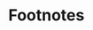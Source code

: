 # Footnotes

[^1]: Acharn in Thai means teacher. The Pali term is āchariya.


[^2]: See “Treatise on Knowledge”, Ch XVII, Behaviour, Cariya.

[^3]: See “Feeling Triplet”, Investigation Chapter, under
Proximity and Repetition, where also the process of enlightenment is
dealt with. One has to remember that mind-element, mano-dhātu, includes
the adverting-consciousness and the receiving-consciousness, and that
mind-consciousness-element includes all cittas other than those included
in mind-element and the sense-cognitions. 

[^4]: Ch XIV, 96 and following, in the translation by Ven.
Nyāṇamoli.

[^5]: “The Expositor” , Introductory Discourse,
§§3-4.

[^6]: Cira kāla bhāvanā, a development that takes a long time.
Cira means long, and kāla means time. 

[^7]: “Realities and Concepts: The Buddha’s explanation of the
world”, Bangkok; DSSF.



[^8]: See “The Expositor”, “Atthasālinī”, Introductory
Discourse, 26. The teachings as compiled (not yet written) literature
are thus enumerated in the scriptures as nine divisions, for example in
the “Middle Length Sayings” I, no. 22.

[^9]: The Pāli term sutta means that which is heard. The word
of the Buddha which has been heard.

[^10]: The three Piṭaka, or Tipiṭaka, are the three divisions
of the teachings, namely: the Vinaya, Suttanta and Abhidhamma. When the
teachings are classified as nine divisions, the Vinaya is in a section
of the Sutta. The “Atthasālinī” mentions the “Sutta-Vibhaṅga” and
“Parivāra” in the section on Sutta, which belong to the Vinaya.

[^11]: In the “Atthasālinī”, the counting is one hundred and
twelve.

[^12]: The PTS has edited and translated the entire Vinaya
Piṭaka as “The Book of the Discipline”: “Suttavibhaṅga” comprising
“Mahāvibhaṅga” and “Bhikkhunīvibhaṅga” (Vol. I-III), “Mahā-vagga” (Vol.
IV), “Cullavagga” (Vol.V) and “Parivāra” (Vol.VI).

[^13]: The Introduction to the Vinaya, the “Bāhiranidāna”,
has been translated as ‘The Inception of Discipline and the Vinaya
Nidāna’, P.T.S.

[^14]: Nikāya means body or collection.

[^15]: I am giving the English titles, as used in the
translations of the P.T.S. “The Dialogues of the Buddha” have been
edited in three volumes.

[^16]: Edited in three volumes.

[^17]: Edited in five volumes.

[^18]: Edited in five volumes.

[^19]: This collection consisting of sixteen parts has been
edited in different volumes, but not all of them have been translated
into English.

[^20]: These sections are in the Pāli text but not in the
English edition.

[^21]: Translated into English and edited by the P.T.S. in
one volume together with the translation of its commentary “The
Illustrator of Ultimate Meaning.”

[^22]: There are several English translations of this text.

[^23]: The “Mahā-Niddesa” and the “Cūḷa-Niddesa” have not
been translated into English.

[^24]: This has not been translated into English.

[^25]: The commentary to the “Khuddakapātha” has been
translated into English as I mentioned, but the commentary to the “Sutta
Nipāta” has not been translated.

[^26]: Translated into English are: the “Udāna” commentary
(two volumes), the “Itivuttaka” commentary (two volumes), the commentary
to the “Vimānavatthu”, “Vimāna Stories,” the commentary to the
“Petavatthu”, “Peta Stories,” the commentary to the “Therīgāthā”,
“Commentary on the Verses of the Therīs.”

[^27]: In the English edition of the “Buddha’s Birth
Stories”, parts of the commentary have been added.

[^28]: In two volumes.

[^29]: Yamaka means pair. This has not been translated into
English.

[^30]: There is a translation of part of the “Paṭṭhāna”.
There is also a “Guide to Conditional Relations”, explaining part of the
“Paṭṭhāna”, by U Narada, Myanmar.

[^31]: Only the commentary to the “Kathāvatthu” has been
translated into English, with the title of “Debates Commentary”.

[^32]: He lived in the fifth century of the Christian era and
stayed in the “Great Monastery” of Anurādhapura, in Sri Lanka.

[^33]: Thera can be translated as Elder or senior monk, a
monk who has been ordained for at least ten years.

[^34]: In two volumes. One translation by the P.T.S. and
another one by T.W. Rhys Davids.

[^35]: One edition as translated by Ven. Nyāṇamoli, Colombo,
and one edition as translated by Pe Maung Tin, P.T.S.

[^36]: It has been translated into English and published by
the P.T.S. under the title of “Compendium of Philosophy”, and by Ven.
Nārada, Colombo, under the title of “A Manual of Abhidhamma”. It has
also been translated by the Venerable Bhikkhu Bodhi as “A Comprehensive
Manual of Abhidhamma”. Moreover, it has been translated together with
its commentary as “Summary of the Topics of Abhidhamma” and “Exposition
of the Topics of Abhidhamma”, by R.P. Wijeratne and Rupert Gethin.

[^37]: The P.T.S. edition suggests that the date is between
the 8th and the 12th century A.D.

[^38]: Translated into English by by R.P. Wijeratne and
Rupert Gethin, see footnote 29.

[^39]: I could add to this enumeration the “Nettippakaraṇa”,
translated as “The Guide,” P.T.S. and the “Peṭakopadesa” which has been
translated as “Piṭaka Disclosure” by Ven. Ñāṇamoli. They are
compilations of a school, which, according to tradition, traced its
descent to Mahā-Kaccana, one of the great disciples of the Buddha.
Dhammapāla has written a commentary on the “Nettippakaraṇa”, probably
late fifth century A.D.

[^40]: Dialogues of the Buddha II, no 16, Mahā Parinibbāna
Sutta.

[^41]: “Khuddaka Nikāya”, “Minor Readings”, “As it was said”
(“Itivuttaka”), The Threes, Ch V, no. 3. Tathāgata is an epithet of the
Buddha.

[^42]: There are eight types of lokuttara cittas
(supramundane consciousness), which realize the lokuttara dhamma that is
nibbāna. There are four stages of enlightenment and for each of those
there are two types of lokuttara citta, path-consciousness and
fruition-consciousness. This will be explained later on.

[^43]: Brahmacariya, the life of those who develop
satipaṭṭhāna, right understanding of realities, in order to become an
arahat.

[^44]: Universal Buddha, who found the Path all by himself
and could teach the truth to others.

[^45]: “Abhidhammattha-vibhāvinī-ṭīkā”.

[^46]: Satta is being and upakāra is assistance.

[^47]: The magga-citta is the lokuttara citta, supramundane
citta, experiencing nibbāna and eradicating defilements. It is
accompanied by wisdom, paññā, which is called magga-ñāṇa.

[^48]: These powers are his perfect comprehension in the
field of wisdom, such as comprehension of deeds (kamma) which bring
their appropriate results, comprehension of the elements, the khandhas
(mental and physical phenomena), the āyatanas (sense-fields),
comprehension of the inclinations of other beings, remembrance of his
former lives, knowledge of the passing away and rebirth of other beings,
the destruction of defilements. (“Middle Length Sayings” I, no. 12, The
Greater Discourse on the Lion’s Roar).

[^49]: Even arahats, those who have no defilements, can have
behaviour which is not pleasing, such as speaking fast or running,
accumulated in the past. Such conduct is not motivated by akusala citta,
unwholesome consciousness, since they have eradicated all defilements.

[^50]: See “Dialogues of the Buddha” III, no. 30, The Marks
of the Superman.

[^51]: “Puggala Paññatti”, “Designation of Human Types,” Ch
I, Division of Human Types by One, 28, 29. Pacceka is derived from the
Pāli paṭi eka, by himself. Eka means alone.

[^52]: He tried to kill the Buddha on various occasions.

[^53]: Dhamma has several meanings, it does not only mean
doctrine. In this context dhamma means everything which is real,
reality.

[^54]: “Dialogues of the Buddha” II, no. 16, Mahā Parinibbāna
Sutta, Ch V, 144.

[^55]: This will be explained later on.

[^56]: The Pāli term paramattha is derived from parama,
superior, highest, and attha, which is “meaning.” Paramattha dhammas are
realities in the highest or ultimate sense.

[^57]: Abhidhamma, the third part of the Tipiṭaka, means
“higher Dhamma,” Dhamma in detail. It deals with ultimate or absolute
realities, different from conventional truth. Ultimate reality or
paramattha dhamma can also be called “abhidhamma”.

[^58]: Cakkhu means eye, and pasāda means clearness or
sense-faculty. The cakkhu pasāda rūpa is able to receive the impingement
of colour.

[^59]: “Dhammasangaṇi”, “Buddhist Psychological Ethics”, Book
III, Nikkhepa-kaṇḍaṃ, The Deposition, Part II, 1309, 1310.

[^60]: Sati is the cetasika that is mindfulness. Its function
will be explained later on.

[^61]: “Dhammasangaṇi”, “Buddhist Psychological Ethics”, Book
II, Material Form, Ch I, §595.

[^62]: Rūpas can be produced by one of the four factors that
are kamma, citta, temperature or nutrition.

[^63]: All rūpas other than the four principle rūpas are
derived rūpas, upādāya rūpas, because the latter cannot arise without
the four principle rūpas.

[^64]: Sabhāva rūpa is a rūpa with its own distinct nature.
Sa in Pāli means with, and bhāva means nature. There are also asabhāva
rūpas, which, though classified among the 28 kinds of rūpa, are not
separate rūpas with their own nature, but special qualities connected
with other rūpas. They will be explained later on.

[^65]: Lakkhaṇa means characteristic.

[^66]: Upacaya means heaping up.

[^67]: Santati means continuity.

[^68]: “A” in Pāli means “not”. Asabhāva, without a distinct
nature.

[^69]: Vikāra means change or alteration.

[^70]: “Minor Anthologies”, “As it was said,” the Twos, Ch 2,
VII. Vāna means weaving or craving. Ni is a particle meaning negation.
Another etymology: vā is blowing. Nibbāna is blowing out, extinction.

[^71]: The five khandhas are rūpakkhandha (rūpa),
vedanākkhandha (feeling), saññākkhandha (remembrance or perception),
saṅkhārakkhandha, including all cetasikas except feeling and saññā, and
viññāṇakkhandha, including all cittas.

[^72]: So long as there are defilements there are conditions
for rebirth. When all defilements have been eradicated, there is the end
of the cycle of birth and death, and then the khandhas do not arise
again.

[^73]: “Minor Anthologies”, “As it was said,” the Twos, Ch 2,
VII, and its commentary.

[^74]: Sa means with, upādi means substratum of life, the
khandhas, and sesa means remaining. “A” (becoming “an” before a vocal)
indicates a negation.

[^75]: “As it was said” and commentary.

[^76]: “Dialogues of the Buddha” II, no. 16, Mahā Parinibbāna
Sutta.

[^77]: Vimokkha means liberation, emancipation.

[^78]: Dhammas that arise and fall away are not happiness,
they are not worth clinging to, they are dukkha. The person who has
realized dukkha when he is about to attain nibbāna becomes emancipated
by desirelessness.

[^79]: Dhammas are void of the self.

[^80]: See “The Path of Discrimination”, First Division, V,
Treatise on Liberation, third recitation section, 65-66.

[^81]: “Book of Discipline” IV, Mahāvagga, the Great
Division, 39.

[^82]: Saṅkhāra is derived from saṅkharoti, to combine, put
together or compose.

[^83]: Saṅkhata is the past passive participle of saṅkharoti: 
what has been put together, has been composed.

[^84]: “Gradual Sayings” I, Book of the Threes, Ch V, §47.

[^85]: “Dhammasangaṇi”, “Buddhist Psychological Ethics”, Book
III, Part I, Ch III, the Short Intermediate Set of Pairs, 1085.
Saṅkhāra dhamma and saṅkhata dhamma refer to the same realities, but
these different terms have been used to explain more clearly the nature
of conditioned dhammas. Saṅkhāra dhamma refers to dhamma which depends
on other dhammas which condition its arising, whereas saṅkhata dhamma
refers to dhamma which has been conditioned to arise and then falls
away.

[^86]: “Khuddaka Nikāya”, Mahā-Niddesa, Suddhaṭṭhaka Sutta,
The Purified, no. 4. Not translated into English. See also “Dhammapada”
(“Minor Anthologies”), vs. 277-280.

[^87]: “Kindred Sayings” V, Mahā-vagga, Book IV, Kindred
Sayings on the Faculties, Ch V, §3, Learner.

[^88]: “Kindred Sayings” II, Middle Fifty, Ch 4, §87,
Vakkali.

[^89]: “Minor Anthologies”, “Verses of Uplift,” Ch V, §5,
Uposatha Sutta.

[^90]: “Vi” is a particle which here denotes negation.

[^91]: “Minor Anthologies”, “The Path of Discrimination”,
Treatise I, On Knowledge, Ch I, section 1, 18.

[^92]: The particle “a” denotes negation. See “Gradual
Sayings” I, Book of the Threes, Ch 5, §47.

[^93]: The Pāli term lujjati, to be broken up, has been
associated in meaning with “loko,” the world. See for example “Kindred
Sayings” IV, Second Fifty, Ch 3, §89.

[^94]: Uttara means higher, beyond. Lokuttara is beyond the
world. The cittas that experience nibbāna when enlightenment is attained
are lokuttara cittas. This will be explained further on.

[^95]: “The Book of Analysis,” I, Analysis of the Aggregates,
1-32.

[^96]: “Buddhist Psychological Ethics,” Book III, Part II,
Appendix II and Book III, Part I, Ch III, §1086.

[^97]: A group of defilements.

[^98]: Pronounced: “chitta.”

[^99]: Citta is accompanied by cetasikas, mental factors,
which also experience the object, but citta is the leader in cognizing
the object.

[^100]: The same synonyms have been given in “Mahā-Niddesa”,
Pasūra Sutta, No. 319.

[^101]: Mindfulness of Body, of Feeling, of Citta and of
Dhammas.

[^102]: We find the same text in the commentary to the “Path
of Discrimination”, the “Saddhammappakāsinī”, regarding the ‘Treatise on
Breathing’, section 4, “What are the thirty-two kinds of knowledge in
mindful workers,” stating that each citta, even akusala citta, can be
called paṇḍaram. As to the bhavanga-citta that is called “luminous”,
phabassaraṃ, the “Atthasālinī” refers to the “Gradual Sayings”
I,10: "Bhikkhus, the mind is luminous (pabhassara), but it is corrupted
by adventitious corruptions.” The bhavanga-citta which is vipākacitta is
not involved in outward objects and hence akusala cetasikas do not
accompany it. Here it is obvious that the citta is luminous and pure.
But also when it is accompanied by defilements, the citta itself is
different from the defilements, its nature is pure, pandaraṃ. The
“Atthasālinī”, in the same section, states: "Though immoral, it is
called 'clear' (pandaraṃ) because it issues [^from subconscious vital
functions]: just as a tributary of the Ganges is like the Ganges and a
tributary of the Godhāvarī is like the Godhāvarī." Even when citta is
accompanied by defilements, it does not lose its natural purity, just as
the water of a tributary is like the water of the main river. Citta just
clearly knows an object.

[^103]: Cittas that experience objects through the six doors
arise in processes, and each citta in that process performs its own
function. This will be explained later on.

[^104]: Sati, mindfulness, is a cetasika that is
non-forgetful of what is wholesome. There are different levels of sati.
Sati of satipaṭṭhāna is non-forgetful, mindful of the characteristics of
nāma and rūpa.

[^105]: There are six rūpas that are vatthu. The five senses
are vatthus for the sense-cognitions and the heart-base is vatthu for
all the other cittas. Vatthu is not identical with āyatana, which
comprises both nāma and rūpa.

[^106]: Saha means together and jāta means arisen.

[^107]: Citta is one of the four factors that produce rūpas
of the body. The other factors are kamma, temperature and nutrition.
Citta produces groups of rūpas, consisting of the eight inseparable
rūpas, and groups which have in addition other types of rūpa.

[^108]: Mundane, lokiya, is not lokuttara, supramundane.
Lokuttara cittas experience nibbāna. Cittas other than lokuttara cittas
are mundane. This will be explained in Ch 23.

[^109]: The arahat has mahā-kiriyacittas instead of
mahā-kusala cittas.

[^110]: In this context the Pāli term cita derived from
cinati is used, which means heaped up, accumulated.

[^111]: Kusala, akusala, vipāka, result, and kiriya, neither
cause nor result. This will be explained further on.

[^112]: The different Pāli terms used here are word
associations with the word citta and they represent the different
aspects of citta.

[^113]: In a process of cittas there are seven javana cittas
which are, in the case of non-arahats, kusala cittas or akusala cittas.
This will be explained later on.

[^114]: As will be explained, in a process of cittas there
are, in the case of non-arahats, usually seven javana cittas which are
kusala cittas or akusala cittas, arising and falling away in succession.

[^115]: The arahat does not perform kamma that can produce
result. He has reached the end of rebirth. He has no kusala cittas or
akusala cittas.

[^116]: That bhavanga-citta does not experience the rūpa
which impinges on the sense-base, but it is affected or stirred by it,
since within an infinitesimally short time vīthi-cittas will arise.

[^117]: Akusala citta and kusala citta arise and fall away,
but the inclinations to akusala and kusala are accumulated; the
accumulated inclinations are the condition for the arising again, later
on, of akusala citta and kusala citta.

[^118]: In Pāli, pañca means five, dvāra means door and
āvajjana means adverting.

[^119]: The five sense-doors are rūpas, whereas the
mind-door is nāma.

[^120]: Javana, which means “impulse,” is also translated in
some texts as “apperception.”

[^121]: One may perform wholesome deeds without the
development of the Eightfold Path, without right understanding of nāma
and rūpa. Then there will be no eradication of defilements, no end to
the cycle of birth and death.

[^122]: This is the opposite of ācayagāmin, accumulation.

[^123]: This is the case when the process does not run its
full course, as will be explained later on.

[^124]: Each citta is anantara-paccaya, the condition for
the arising of the next citta.

[^125]: See Chapter 2.

[^126]: Of each pair, one citta is kusala vipākacitta and
one citta is akusala vipākacitta.

[^127]: As will be explained later on, they experience the
object, which was experienced by the last javana-cittas of the previous
life.

[^128]: This is the case when the sense-door process has run
its full course with two tadālambana-cittas.

[^129]: There are five rūpas, which are pasāda rūpas, the
sense organs that can receive the impingement of the relevant sense
objects.

[^130]: The bhavangupaccheda is bhavanga-citta, not
vīthi-citta. It does not experience the object, which is experienced by
the cittas of the mind-door process. Since it precedes the mind-door
adverting-consciousness, it is merely the doorway, the means through
which the vīthi-cittas of the mind-door process can experience the
object.

[^131]: Kiriya or kriyā is derived from karoti, to do. It
means action or occupation. Kiriyacitta performs a function. It is
translated as “functional,” or it is translated as “inoperative,”
because it does not produce any result. It is neither kusala nor akusala
and it is not vipāka.

[^132]: See Chapter 11.

[^133]: This means prepossession or obsession.

[^134]: This means transgression.

[^135]: See Chapter 10.

[^136]: In the “Dhammasaṇgani” (Book III, Ch I, Group of
Triplets, 1025-1027) dhammas are classified as low, medium and exalted.
The “Atthasālinī” (I, Book I, Part I, 45,) explains that “mean” is
applied to akusala dhammas, that medium, existing midway between low and
exalted, is applied to the remaining dhammas of the three planes of
citta (of the sense sphere, rūpa-jhānacittas, arūpa-jhānacittas), and
“exalted” to the lokuttara dhammas.

[^137]: The cetasikas chanda, wish-to-do, viriya, effort, or
vīmaṃsā, investigation of the Dhamma, can be accompanying predominant
factors and these can be of a lesser degree, medium or superior (see
“Visuddhimagga”, I, 33). Moreover, citta accompanied by at least two
roots can be a predominant factor.

[^138]: The three abstinences are abstention from wrong
speech, wrong action and wrong livelihood. Abstention from wrong
livelihood is abstention from wrong speech and wrong action pertaining
to one’s livelihood.

[^139]: See Chapter 7.

[^140]: Rūpa does not last longer than seventeen moments of
citta. Rūpa originated by kamma cannot survive after death.

[^141]: The results of kusala cittas of the four stages of
arūpa-jhāna, immaterial jhāna. These arise in planes where there is no
rūpa.

[^142]: Rūpa, in this case temperature, is too weak at its
arising moment; it can only produce another rūpa at the moment of its
presence.

[^143]: These will be specified further on in this chapter.

[^144]: There are five stages of rūpa jhāna, fine material
jhāna, and thus, there are five types of vipākacittas that are results.
There are four stages of arūpa jhāna and thus, there are four types of
vipākacittas that are results.

[^145]: There are eight types of citta rooted in lobha,
attachment, two types rooted in dosa, aversion, and two types rooted in
ignorance.

[^146]: Smile-producing consciousness.

[^147]: Four are accompanied by pleasant feeling, four by
indifferent feeling; four are associated with wisdom, four are without
wisdom; four are not induced and four are induced. The kāmāvacara
kiriyacittas are classified in the same way. See Appendix I to Citta.

[^148]: Investigating-consciousness, santīraṇa-citta,
performs the function of investigating in a sense-door process, but this
type of citta can also perform the function of rebirth-consciousness. In
the latter case, it is still called investigating-consciousness since it
is the same type of citta as that arising in a sense-door process.

[^149]: There are 8 types of mahā-vipākacitta, which are
results of the eight types of mahā-kusala citta; they are accompanied by
pleasant feeling or indifferent feeling, accompanied by wisdom or
unaccompanied by wisdom, arising without being induced, or being
induced. These details will be explained further on.

[^150]: Only in the planes where there are sense impressions
there are, after the javana-cittas, conditions for kamma to produce
vipākacittas which “hang on” to the object experienced during that
process.

[^151]: It performs the function of adverting in the
mind-door process and it performs the function of determining,
votthapana, in the sense-door process.

[^152]: This type of citta can only perform the function of
investigation in a sense-door process when the object is very pleasant.
It can also perform the function of retention or registering.

[^153]: In this connection, there is a word association
between citta and cito, which means accumulated.

[^154]: Kusala kamma and akusala kamma condition the
revolving in the cycle of birth and death. They condition birth in a new
existence; they condition seeing, hearing, smelling, tasting and the
experience of tangible object. These experiences (vipāka) are the
condition again for the cycle of defilements.

[^155]: Puññā is merit, kusala. Abhisaṅkhāra stands for
cetanā, volition or intention. Although at the moment of kusala citta
there is no ignorance with the citta, ignorance can still condition
kusala kamma. So long as ignorance has not been eradicated, one has to
continue in the cycle of birth and death, performing both good deeds and
evil deeds that bring results. Only the arahat who has eradicated
ignorance is freed from the cycle. He does not perform kusala kamma nor
akusala kamma, deeds that bring results.

[^156]: Apuññā is demerit, akusala.

[^157]: The teachings can be explained according to the
Suttanta method or the Abhidhamma method. The Buddha preached the Suttas
to people with different accumulations and he used conventional terms so
that they could understand his teaching more easily. The explanation
according to the Abhidhamma method is by way of paramattha dhammas,
ultimate realities.

[^158]: These factors will be explained further on.

[^159]: Upadhi means foundation or substratum.

[^160]: One may, with confidence in kusala, perform good
deeds. At another moment one may, with attachment, take delight in one’s
own good deed and take one’s attachment for confidence. Or, one may take
attachment to a teacher for confidence that is wholesome.

[^161]: The seventh Book of the Abhidhamma, the “Paṭṭhāna,”
deals with all the conditions for the phenomena that arise.

[^162]: The Sutta about the “Unthinkables” is quoted further
on in this chapter.

[^163]: The other three are “Mindfulness of the Body”,
“Mindfulness of Feeling,” “Mindfulness of Dhammas.”

[^164]: See also “Gradual Sayings,” II, Book of the Fours,
Third Fifty, Ch XIV, §3.

[^165]: Pada means “word” of the text and parama means
highest.

[^166]: In combination with other wholesome qualities
comprised in saṅkhārakkhandha, the khandha of formations or activities.

[^167]: Sobhana cetasikas are wholesome qualities, which can
accompany cittas of three jātis. Further on, the term sobhana will be
explained more in detail.

[^168]: Avyākata means undeclared. They are not “declared”
as kusala or akusala.

[^169]: Avacara means moving in or frequenting.

[^170]: Included are 12 akusala cittas, 8 kusala cittas, 8
mahā-vipākacittas, 8 mahā-kiriyacittas (of the arahat). Also included
are the ahetuka vipākacittas that are the ten sense-cognitions (two
pairs), 2 receiving-consciousnesses and 3 investigating-consciousnesses,
the ahetuka kiriyacittas that are the sense-door
adverting-consciousness, the mind-door adverting-consciousness and the
smile-producing-consciousness of the arahat.

[^171]: For each of the five stages of rūpa-jhāna there are
rūpāvacara kusala citta, vipākacitta and kiriyacitta.

[^172]: For each of the four stages of arūpa-jhāna there are
arūpāvacara kusala citta, vipākacitta and kiriyacitta.

[^173]: For each of the four stages of enlightenment there
are the path-consciousness, magga-citta, and its result, the
fruition-consciousness, phala-citta.

[^174]: Birth in these planes is the result of rūpa-jhāna.

[^175]: Birth in these planes is the result of arūpa-jhāna.

[^176]: Rebirth in a rūpa-brahma plane is the result of
rūpa-jhāna and rebirth in an arūpa-brahma plane is the result of
arūpa-jhāna.

[^177]: Nibbāna and the lokuttara cittas that experience it
cannot be objects of clinging.

[^178]: The hell planes, the animal world, the plane of
petas (ghosts) and the plane of asuras (demons).

[^179]: See “Visuddhimagga”, VII, 42-44 and footnote 15. A
circle of world-sphere mountains encloses the ocean. In the centre of
the ocean is Mount Sineru or Mount Meru. The Southern continent of
Jambudīpa, Rose-Apple Land, is the known inhabited world. Sometimes
Jambudīpa refers to India.

[^180]: See “Visuddhimagga” VII, 40, footnote 14.

[^181]: See Jātakas VI, no. 545.

[^182]: See the Second Book of the Abhidhamma, the “Book of
Analysis,” Ch 18, 6, Age limit.

[^183]: For some individuals rūpa-jhāna is of four stages,
and for some it is of five stages. Jhāna factors are successively
abandoned as higher stages of jhāna are reached. For those who have
abandoned the two factors of applied thinking and sustained thinking at
the second stage there are only four stages of jhāna. For those who have
abandoned only the factor of applied thinking and not the factor of
sustained thinking at the second stage, there are five stages of jhāna.

[^184]: They have seen the disadvantages of nāma and this is
the condition for them to be reborn without nāma.

[^185]: Mahā means great and gata means gone or reached.

[^186]: Those who are skilled in jhāna can have jhānacittas
in succession for a long period of time. That is why jhānacitta is
called sublime because of its duration. During the attainment of jhāna
there is no bodily suffering. The jhānacitta is sublime because of its
fruition; it can cause rebirth in rūpa-brahma planes and arūpa-brahma
planes.

[^187]: The magga-citta does not lead to rebirth; it
eradicates defilements, the conditions for rebirth.

[^188]: Sahagata means accompanied.

[^189]: Feeling can also be classified as threefold: 
pleasant feeling, unpleasant feeling and indifferent feeling. It can be
classified by way of contact through the six doorways, and by other
ways.

[^190]: One type is not induced and one type is induced.
This will be explained later on.

[^191]: This will be explained further on.

[^192]: Uddhacca accompanies each akusala citta, but the
second type of moha-mūla-citta is called uddhacca-sampayutta and in this
way it is differentiated from the first type.

[^193]: There are seven javana-cittas in a process, which
are kusala cittas or akusala cittas in the case of the non-arahat.

[^194]: The arūpa-jhānacittas are accompanied by the same
jhāna factors as the fifth rūpa-jhānacitta. This will be explained
further in the section on Samatha.

[^195]: Mahā means great. Mahā-kusala cittas are kusala
cittas of the sense sphere, kāmāvacara kusala cittas. Mahā-kiriyacittas
and mahā-vipākacittas are also cittas of the sense sphere, accompanied
by beautiful roots, sobhana hetus.

[^196]: Alobha is non-attachment, adosa is non-hate or
kindness, amoha is paññā.

[^197]: As we have seen, the arahat does not perform kamma
which can produce result, and thus, kiriyacittas perform the function of
javana.

[^198]: Kusala vipākacitta can be accompanied by sobhana
hetus or it can be ahetuka, without hetus.

[^199]: “Sa” means with.

[^200]: Material food, contact, cetanā and viññāṇa can be
āhāra-paccaya. In the case of āhāra-paccaya, the conditioning dhamma
maintains the existence of and supports the growth of the conditioned
dhamma. See Appendix to Cetasika, under phassa.

[^201]: This will be explained further in the Appendix.

[^202]: Añña means other and samāna means common. When
kusala citta is taken into account, akusala citta is taken as “other,”
and vice versa.

[^203]: This will be explained further in the Appendix.

[^204]: The Commentary to the “Abhidhammattha Sangaha”: “The
body, being the support of feeling, represents the vessel; feeling,
being the thing enjoyed, represents the food; recognition (saññā), being
the means by which one savours the feeling, represents the seasoning;
formations, as putting things together, represents the cook;
consciousness, being the one who enjoys (it all), represents the one who
eats”.

[^205]: See also “Visuddhimagga” VII, 80, 81.

[^206]: The rebirth-consciousness, the bhavanga-cittas and
the dying-consciousness are, in one lifespan, the same type of
vipākacitta, result of the same kamma.

[^207]: The stages of insight will be explained further on
in this book.

[^208]: Not translated into English, but this text is
similar to “Kindred Sayings” III, Khandhāvagga, First Fifty, §33.

[^209]: I used the translation of Ven. Bodhi, in “the
Connected Discourses of the Buddha”.

[^210]: See for these terms Ch 4, Exposition of Paramattha
Dhammas II.

[^211]: The last bhavanga-citta before vīthi-cittas arise
and the stream of bhavanga-cittas is arrested.

[^212]: By impingement of visible object on the eyesense.

[^213]: The others are: mindfulness of body, of feeling and
of dhammas.

[^214]: “Show-piece” is a translation of the Pāli: 
citta-caraṇa, citta which is called caraṇa, travelling. The Commentary
to this passage adds that the artists went about, that they were
travelling, exhibiting their work of art.

[^215]: Being born as an animal is the result of kamma.
Citta is the source of good and bad actions which are performed and
which will bring different results.

[^216]: The Evil One. The word Māra has several meanings; it
can also represent defilements and all that is dukkha.

[^217]: Paramattha dhammas: usually translated as ultimate,
absolute, or fundamental realities.

[^218]: Citta, cetasika, and rūpa: Citta is a moment of
consciousness which cognizes an object; seeing, for example cognizes
colour. There is one citta at a time and it is accompanied by several
cetasikas, mental factors, each performing its own function. Rūpa
(physical phenomenon, materiality, matter), does not know anything.

[^219]: Nāma: mental phenomena, that is, citta and cetasika.
Rūpa: physical phenomena.

[^220]: The element of earth denotes solidity appearing as
hardness or softness. It can be experienced through touch.

[^221]: “Abhidhammattha Sangaha”: an encyclopaedia of
Abhidhamma, ascribed to Anuruddha and composed sometime between the 8th
and 12th centuries A.D. It has been translated into English and
published by the P.T.S. under the title of “Compendium of Philosophy”,
by Ven. Nārada, Colombo, under the title of “A Manual of Abhidhamma”,
and by Bhikkhu Bodhi as “A Comprehensive Manual of Abhidhamma”.
Moreover, it has been translated together with its commentary as
“Summary of the Topics of Abhidhamma” and “Exposition of the Topics of
Abhidhamma”, by R.P. Wijeratne and Rupert Gethin.

[^222]: The Fully Enlightened One, an epithet for the
Buddha.

[^223]: The Five Khandhas (aggregates) are rūpa
(materiality), vedanā (feeling), saññā (perception, memory), saṅkhāra
(all other mental factors) and viññāna (citta or consciousness).

[^224]: The twelve āyatanas (bases) are eye-base, visible
object-base, ear-base, sound-base, nose-base, odour-base, tongue-base,
flavour-base, body-base, tangible-data-base (includes hardness,
softness, heat, etc.), mind-base, dhammāyatana. Mind-base, manāyatana,
includes all cittas. Dhammāyatana includes cteasikas, subtle rūpas and
nibbāna, which are experienced through the mind-door.

[^225]: The eighteen dhātus (elements) include three for
each sense-door. For the eye-door these are: eye element, visible object
element, seeing consciousness element. The other five doors are ear,
nose tongue, body and mind. (See “Visuddhimagga” XV,17)

[^226]: Vedanā and saññā are cetasikas that accompany each
citta.

[^227]: Akusala citta can be rooted in greed, delusion, or
aversion. Kusala citta, citta that is wholesome or skilful.

[^228]: Abhiññās are supernatural powers.

[^229]: Cittas experiencing objects that impinge on the six
doors arise in a process of cittas; they are vīthi-cittas. Visible
object is not only experienced by seeing-consciousness, but also by
other cittas arising within a process. See appendix.

[^230]: Bhavanga-cittas are translated as life continuum.
Bhavanga-cittas arise in between the processes of cittas. They do not
experience the objects that impinge on the five sense-doors and the
mind-door. They experience the same object as the rebirth-consciousness,
the first citta in life. See appendix.

[^231]: There are 28 kinds of rūpas. Twelve are gross and
sixteen are subtle. The gross rūpas are the five sense organs and the
sense objects that can be experienced through eyes, ears, nose, and
tongue, and three rūpas that can be experienced through the bodysense,
namely, solidity, temperature, and motion. Subtle rūpas include, for
example, cohesion and nutritive essence

[^232]: Javana literally means “running through,” impulsion;
the javana-cittas arise in the sense-door processes and in the mind-door
process, and they “run through the object.” There are usually seven
javana-cittas in a process of cittas, and these are kusala or akusala in
the case of non-arahats. Arahats do not have kusala cittas or akusala
cittas; they have kiriyacittas.

[^233]: Tadālambana is also called tadārammaṇa. See
Appendix.

[^234]: There are numerous defilements (unwholesome mental
factors), such as lobha, greed, attachment, aversion, ignorance and
wrong view.

[^235]: The six classes are the five sense organs, the
sixteen subtle rūpas, citta, cetasika, nibbāna, and concept.

[^236]: Unwholesome cittas, akusala cittas, are cittas
rooted in unwholesome roots, akusala hetus. They are lobha-mūla-cittas,
dosa-mūla-cittas (cittas rooted in aversion or hate) or
moha-mūla-cittas, cittas rooted in ignorance.

[^237]: The four noble Truths are dukkha (suffering), the
origin of dukkha, the cessation of dukkha, and the way leading to the
cessation of dukkha.

[^238]: Indriya (faculties): see “Visuddhimagga” XVI, 1.

[^239]: See “Dhammasaṅgaṇī” (translated as Buddhist
Psychological Ethics by P.T.S.) §1306.

[^240]: Softness and hardness are tangible objects, rūpas,
which can be experienced through the bodysense.

[^241]: See Appendix.

[^242]: Rūpas that fall away are immediately replaced by new
rūpas so long as there are conditions for them. Rūpas of the body are
produced by four factors: kamma, citta, temperature and nutrition.

[^243]: Lobha-mūla-cittas can be accompanied by wrong view
or they can be without wrong view. When they are accompanied by wrong
view there is clinging to a distorted view of reality.

[^244]: The sobhana cetasikas, beautiful cetasikas, which
are the factors of the Eightfold Path are: right understanding, right
thinking, right speech, right action, right livelihood, right effort,
right mindfulness and right concentration. The development of the
Eightfold Path is actually the development of right understanding of
nāma and rūpa that appear at the present moment.

[^245]: This is the khandha or aggregate that includes all
cetasikas except vedanā, feeling, and saññā, remembrance or perception.
Paññā and all sobhana cetasikas are included in saṅkhārakkhanda and
together they can become the accumulated condition for the growth of
paññā, eventually leading to enlightenment.

[^246]: The four Great Elements of earth, water, fire and
wind are conventional terms that refer to characteristics of rūpa such
as solidity, cohesion, temperature and motion or pressure.

[^247]: Rūpas do not arise singly; they arise in groups,
each of which consists of at least eight rūpas.

[^248]: The arahat is fully enlightened; he has extinguished
all defilements. The sotāpanna (first stage of enlightenment) has
uprooted wrong view but still has other defilements. The sakadāgāmī and
anāgāmī are at the second and third stage of enlightenment,
respectively. All four are called ariyan, noble.

[^249]: In Pāli, there is a word association of yana,
carriage, and ñāṇa, wisdom.

[^250]: Sampajaññā is often translated as clear
comprehension. In this context, the person who develops samatha should
not merely have theoretical knowledge of the difference between
lobha-mūla-citta and mahā-kusala citta, but he should be able to
distinguish between their characteristics when they appear.

[^251]: Abhabba puggala, a person who is unable of progress.
He is not born with rebirth-consciousness accompanied by paññā, or he
has committed ānantariya kamma, very serious akusala kamma that produces
an immediate result at rebirth, or he has the kinds of wrong view which
are of the degree of akusala kamma patha.

[^252]: He is a bhabba puggala, a person who is able to make
progress. See “Gradual Sayings”, Book of the Sixes, Ch IX, § 2 and 3.

[^253]: See Appendix to Citta, under akusala citta.

[^254]: A kasina is a concrete device, such as a disc of
earth or a coloured disc, which can condition calmness. If one looks at
it with right concentration one can acquire a mental image of it. Kasiṇa
means whole, entire. If the earth kasina is one’s meditation subject,
all things can be seen as just “earth,” and it is the same in the case
of the other kasinas. The image conceived in this way can be extended
without limitation.

[^255]: Earth is one of the Four Great Elements present with
all materiality.

[^256]: For details, see “Visuddhimagga” IV, 21-31.

[^257]: The jhāna-factors are specific cetasikas developed
in samatha. These will be dealt with further on.

[^258]: World Ruler.

[^259]: See “Visuddhimagga” IV, 34-42.

[^260]: See “Visuddhimagga” IV, 42-67.

[^261]: There are five indriyas, spiritual faculties, which
should be developed, namely, confidence, energy, mindfulness,
concentration and understanding.

[^262]: If one is not born with paññā, one cannot attain
jhāna. If one is tihetuka, born with paññā, all bhavanga-cittas are
accompanied by paññā.

[^263]: Ākāsa means space, ananta means: infinite, and
āyatana means: sphere.

[^264]: This term includes the words viññāṇa and ananta,
meaning: consciousness which is infinite.

[^265]: Ākiñcañña means: there is nothing.

[^266]: See “Atthasālinī” I, Book I, Part VI. 207-209. There
is a subtle residuum not only of saññā but also of the citta and the
other accompanying dhammas.

[^267]: Extension of the sign means that the mental image
can be extended until it is boundless.

[^268]: See “Kindred Sayings” I, Ch VIII, The Vangīsa
Suttas, §7, Invitation.

[^269]: Vītikkama means transgression and kilesa means
defilement.

[^270]: Pariyuṭṭhāna is derived from pariyuṭṭhāti, to arise,
to pervade.

[^271]: Vikkhambhana means suppression, and pahāna means
giving up, elimination.

[^272]: Anusayati means to lie dormant.

[^273]: Samuccheda means extirpation.

[^274]: The Sangha is the order of monks, and the ariyan
Sangha are all those who have attained enlightenment, be they monks or
lay followers.

[^275]: Anupassanā means consideration, contemplation. It is
derived from passati, to see, to understand.

[^276]: Nāma and rūpa, which are included in the fourth
application of mindfulness, are classified under different aspects, such
as the “hindrances,” the five khandhas, the āyatanas.

[^277]: An ariyan who practises this is fit to instruct
others (M III, 221).

[^278]: Iddhi means power or success and pāda is foot or
step. The iddhi-pādas in vipassanā are a basis for reaching
enlightenment. They are among the thirty-seven factors pertaining to
enlightenment, bodhipakkhiya dhammas.

[^279]: See the “Dispeller of Delusion”, “Sammohavinodanī”,
commentary to the Book of Analysis, in the section on Iddhi-pādas (II,
Ch 9).

[^280]: In the classification of these thirty-seven dhammas,
the same cetasikas occur several times, but they have been classified
under different aspects and with different intensities. This shows how
many qualities have to be developed so that there are conditions for the
attainment of enlightenment.

[^281]: The person who attains enlightenment was born with a
paṭisandhi-citta accompanied by paññā, and thus all bhavanga-cittas are
of the same type, vipākacitta which is ñāṇa-sampayutta.

[^282]: It transcends the sense sphere so that the plane of
lokuttara citta can be reached.

[^283]: For those who have developed samatha and vipassanā.
See Appendix to Citta.

[^284]: See the section on Samatha.

[^285]: Thus, altogether there are seven javana-cittas.

[^286]: See “Visuddhimagga” Ch XVIII. Pariccheda is derived
from paricchindati, to mark out, limit or define.

[^287]: See “Visuddhimagga” Ch XIX. Pariggaha is derived
from parigaṇhāti, to examine, take possession of or comprehend.

[^288]: Pariññā means comprehension, or full understanding.
There are three kinds of pariññā and these will be explained further on.

[^289]: See “Visuddhimagga” Ch XX, 6 and following.
Sammasana is derived from sammasati, to grasp, to know thoroughly.

[^290]: Bala means power.

[^291]: Vipassanā ñāṇa arises in a mind-door process.

[^292]: Micchā-vimutti.

[^293]: See “Visuddhimagga” Ch XXI, for this stage and the
following stages, which are mahā-vipassanā ñāṇa, principal insight.
Udaya is rise and baya is fall.

[^294]: There are three pariññās: full understanding of the
known, ñāta pariññā, full understanding of investigation, tīraṇa
pariññā, and full understanding of abandoning, pahāna pariññā. When a
stage of insight has been reached, the knowledge gained at such moments
should be applied. The three pariññās are degrees of paññā that applies
insight knowledge by considering again and again nāma and rūpa. This
will be explained more further on.

[^295]: Bhaṅga means dissolution or breaking up.

[^296]: Muccati means to become free and kamyatā means wish.

[^297]: Paṭisaṅkhāna means discrimination.

[^298]: In Pāli: vuṭṭhāna gaminī paññā. Vuṭṭhāna means
rising up and gaminī means going.

[^299]: The “Visuddhimagga” (XXI, 130) states that anuloma
ñāṇa conforms to what precedes and to what follows. It conforms to the
eight preceding kinds of insight knowledge and to the thirty-seven
enlightenment factors that partake of enlightenment which will follow.

[^300]: The third citta is anuloma, adaptation, but all
three cittas preceding gotrabhū are adaptation knowledge.

[^301]: A person who is slow is called in Pāli: manda
puggala, and a person who is keen is called: tikkha puggala.

[^302]: The preceding javana-citta conditions the succeeding
one by way of repetition-condition.

[^303]: It does not perform the function of adverting,
āvajjana, such as is performed by the first citta arising in a
sense-door process or in the mind-door process.

[^304]: Kāla means moment, and “a” denotes a negation. See
“Visuddhimagga”, Ch VII, 80, under Recollection of the Dhamma. The
Dhamma is sandiṭṭhiko, visible here and now, and akāliko, without delay.

[^305]: Kaṅkhā means doubt and vitaraṇa means overcoming.

[^306]: There is knowledge and vision in conformity with the
truth, in Pāli: yathābhūta ñāṇa dassana. Yathābhūta means: as it really
is; ñāṇa means knowledge and dassana means seeing or vision.

[^307]: See “Visuddhimagga” Ch XXII. Amagga means: not the
path,“a” being a negation.

[^308]: Brightness, emanating from one’s body, Vis. XXII,
107, footnote 34. The “Visuddhimagga” states that this imperfection
usually arises in someone who has developed calm and insight.

[^309]: The “Visuddhimagga” Ch XXI, 2, explains why the
Knowledge of arising and falling away of realities should be pursued
again. The person who develops insight could not realize clearly the
three general characteristics of realities so long as he was disabled by
the imperfections. When the imperfections have been overcome, he should
pursue the Knowledge of arising and falling away of realities again in
order to realize the three characteristics more clearly.

[^310]: See “Visuddhimagga” Ch XXI.

[^311]: See “Visuddhimagga” Ch XXII.

[^312]: Ñāta means what has been known and pariññā means
full understanding.

[^313]: Tīraṇa means judgement, investigation.

[^314]: Pahāna means abandoning.

[^315]: The first stage of mahā-vipassanā ñāṇa.

[^316]: Sukkha vipassanā, mere insight, is also translated
as “dry insight.”

[^317]: See the section on Samatha.

[^318]: Instead of eight lokuttara cittas, magga-citta and
phala-citta of the four stages of enlighten-ment, there are forty
lokuttara cittas: five times eight lokuttara cittas when taking into
account the factors of the five stages of jhāna.

[^319]: Samāpajjati means to enter upon.

[^320]: In Pāli: jhāna-lābhī. Lābha means gain or
acquisition, and lābhī means the person who acquires something.

[^321]: See the section on Samatha. At this stage, there are
still citta and cetasikas, but they are very subtle, they are present in
a residual way.

[^322]: Both the power of samatha and the power of vipassanā
are necessary. The sotāpanna and the sakadāgāmī, even if they have
attained the highest stage of arūpa-jhāna, do not have the same degree
of paññā as the anāgāmī and the arahat; thus, in their case paññā is not
powerful enough to be able to condition cessation.

[^323]: As we have seen, the person who will attain
cessation has to attain all stages of rūpa-jhāna and arūpa-jhāna. In the
arūpa-brahma planes there are no conditions for rūpa-jhāna. Birth in
those planes is the result of arūpa-jhāna.

[^324]: Sati guards the six doors and can prevent the
commitment of akusala through body or speech.

[^325]: Sometimes citta stands for concentration.

[^326]: The “Cariyāpiṭaka”, the “Basket of Conduct” deals
with the perfections the Buddha had to develop as a Bodhisatta, for a
hundred thousand aeons and four incalculable ages. The commentary, the
“Paramatthadīpanī”, states in the “Niddesa,” the explanation at the
beginning, that among the requisites of enlightenment is “the
development for a long time,” cira kāla bhāvanā. It adds, “the
development time and again, for a long time.”



[^327]: Seven rebirths.

[^328]: Paṭigha means anger or collision. Sappaṭigha is with
impact.

[^329]: See “Visuddhimagga” Ch XIV, 74.

[^330]: To eliminate them.

[^331]: He wants to practise what is beneficial.

[^332]: See the Commentary to the Satipaṭṭhāna Sutta, Middle
Length Sayings no. 10, the Papañcasūdanī, in “The Way of Mindfulness” by
Soma Thera, B.P.S. Kandy, Sri Lanka.

[^333]: The internal āyatanas are the five senses and
mind-base, including all cittas, and the external āyatanas are the sense
objects and dhammāyatana which includes: cetasikas, subtle rūpas and
nibbāna.

[^334]: Anupassanā means consideration or contemplation.

[^335]: It can experience only one object at a time and it
realizes that object as impermanent, dukkha or non-self.

[^336]: Then paññā knows precisely nāma as being different
from rūpa, paññā knows nāma as nāma.

[^337]: Phassa is contact. There is contact due to the
external āyatanas and the internal āyatanas.

[^338]: “Dispeller of Delusion,” Commentary to the Book of
Analysis, Classification of the Truths, 101.

[^339]: Samuccheda means destruction.

[^340]: Sādhāraṇa means common or general. The cetasikas
that are common to all akusala cittas.

[^341]: Natthi means: there is not.

[^342]: As taught by Ajita Kesakambali (“Dialogues of the
Buddha” I, no 2, Fruits of the Life of a Recluse, § 55). He taught that
after death there is no next life but annihilation.

[^343]: Ahetuka means: without cause. Makkhali Gosāla taught
that there is no condition or cause for the corruption and purity of
beings, that everything is predestined by fate (D. I, no 2, § 53).

[^344]: As taught by Pūraṇa Kassapa (D. I, no. 2, § 53.)
Kamma literally means action, it is derived from karoti, to do.

[^345]: Pañca means five, dvāra means door and āvajjana
means adverting.

[^346]: Mano means mind.

[^347]: It is the same type as the mind-door
adverting-consciousness, accompanied by the same cetasikas, but its
function is different.

[^348]: As explained by the “Expositor” I, Book I, Part IV,
Ch VIII, 157.

[^349]: Sahita means accompanied by. Paṭhama means first.
The jhāna factors are explained in the section on Samatha in this book.

[^350]: See “Visuddhimagga” XXIII, 27.

[^351]: Akāsa means: space, ananta means: infinite, and
āyatana means: place of origin.

[^352]: Viññāṇa ananta, which means consciousness is
infinite.

[^353]: Ākiñcañña means: state of having nothing.

[^354]: Saññā means perception and āsaññā means
non-perception. The ‘n’ stands for ‘na’, which means ‘not’.

[^355]: Pañcama means fifth.

[^356]: See the section on Development of Vipassanā.

[^357]: Lābha means gain, acquisition.

[^358]: This means: accompanied by the jhāna factors of the
different stages of jhāna. The object of the lokuttara jhānacitta is not
a meditation subject but nibbāna.

[^359]: Añña means ‘other’ and samāna means ‘common’. When
kusala citta is taken into account, akusala citta is taken as other, and
vice versa.

[^360]: Sabbacitta means ‘all cittas’, and sādhāraṇa means
‘common’, ‘general’.

[^361]: Pakiṇṇaka means ‘miscellaneous’.

[^362]: There are four kinds of āhāra-paccaya: edible food,
contact, volition and viññāṇa, in this case the rebirth-consciousness.
Volition is kamma that produces rebirth, it is “food” for rebirth.
Viññāṇa, rebirth-consciousness, sustains the cetasikas and the rūpa
arising at rebirth.

[^363]: Saha means together, and sahajāta means born at the
same time.

[^364]: Thus, it is different from akusala kamma and kusala
kamma that bring their results later on. One usually thinks of kamma as
a good or bad deed, but the reality of kamma is actually cetanā
cetasika. Cetanā is not only akusala or kusala, but it is also vipāka
and kiriya. Cetanā that is vipāka or kiriya merely coordinates the tasks
of the citta and cetasikas it accompanies, and thus it is conascent
kamma-condition. Cetanā that is akusala or kusala has a double task: it
coordinates the tasks of the accompanying nāma dhammas and it “wills” or
intends akusala or kusala.

[^365]: Nānā is different and khaṇa means time. It produces
result later on.

[^366]: Some nāmas and rūpas are indriya, which means
controlling faculty or leader. Indriyas are “leaders,” each in their own
field. The rūpas that are sense organs are indriyas, they control the
relevant sense-cognitions. Citta is an indriya, manindriya, it is the
leader in cognizing an object. Nāmas such as feeling or paññā are
indriyas, leaders, each in their own field.

[^367]: These jhānacittas are: kusala jhānacitta, vipāka
jhānacitta, kiriya jhānacitta of the first stage, and eight lokuttara
jhānacittas that are accompanied by the factors of the first stage of
jhāna.

[^368]: The function of vitakka is not the same as what is
meant by thinking in conventional sense. Vitakka touches or strikes the
object, it leads citta to the object.

[^369]: He is called “learner,” sekha, because he still must
train himself and practise, so that all defilements can be eradicated.
The arahat is a non-learner, asekha.

[^370]: Cātu means four.

[^371]: Ti means three.

[^372]: Duka means pair, dyad.

[^373]: This will be explained further on.

[^374]: The two illimitables, which do not arise with every
sobhana citta, are compassion, karuṇā, and sympathetic joy, muditā.
There are four illimitables or sublime states in all. The other two are
loving-kindness, mettā, which is adosa cetasika, and equanimity,
upekkhā, which is tatramajjhattatā cetasika, and these two cetasikas are
classified among the sobhana cetasikas common to all sobhana cittas. As
will be explained later on, the four illimitables can be developed in
samatha as the subjects of calm that are the brahma-vihāras, divine
abidings. They are called illimitables or boundless states, because when
jhāna has been attained, they can be extended to an illimitable number
of beings.

[^375]: Upekkhā can stand not only for tatramajjhattatā
cetasika but also for indifferent feeling, upekkhā vedanā, for paññā
cetasika or for viriya cetasika, and this depends on the context. See
“Visuddhimagga” IV, 156-166, where the different aspects of equanimity
have been explained.

[^376]: The other three are mettā, loving-kindness, karuṇā,
compassion and muditā, sympathetic joy.

[^377]: Body stands here for the “mental body,” the
cetasikas.

[^378]: They are opposed to the hindrances such as sensuous
desire and hate.

[^379]: Ja means arisen, derived from janati, to produce.
Kammaja means originated from or produced by kamma.

[^380]: Asañña, literally, without perception or memory;
satta means being.

[^381]: In each group of rūpas there are the four Great
Elements of Earth (solidity), Water (cohesion), Fire (temperature) and
Wind (motion or pressure), and in addition the rūpas of colour, odour,
flavour and nutritive essence. These are the eight inseparable rūpas.

[^382]: Dasaka means decad.

[^383]: Navaka means nonad.

[^384]: Each moment of citta can be divided into three
infinitesimally short moments: the moment of arising, of presence and of
falling away.

[^385]: Rūpa lasts as long as seventeen moments of citta.

[^386]: Living beings can be born in four different ways: 
there are egg-born beings, womb-born beings, moisture-born beings and
beings who have a spontaneous birth.

[^387]: Suddha means pure, and attha means eight.

[^388]: Speech intimation is an asabhāva rūpa, a rūpa
without a distinct nature or characteristic. A certain change in the
rūpas produced by citta conditions the impact between the sound base and
the element of solidity produced by citta.

[^389]: Temperature, utu, and nutrition, āhāra, can produce
other rūpas only at the moments of their presence, not at their arising
moment. Rūpa is too weak at its arising moment to produce another rūpa.
Compared with the duration of citta, rūpa lasts 17 moments of citta.
After its arising moment, it exists 15 more moments, and then there is
the moment of its falling away.

[^390]: Kabala means morsel.

[^391]: Thus, not at the moment of its arising, since it is
then weak. It must have arisen already and then it can produce other
rūpas.

[^392]: Sabhāva rūpa is rūpa with its own distinct nature
and characteristic.

[^393]: There are 7 sense objects, because through the
bodysense the 3 objects of solidity, temperature and motion can be
experienced. Visaya means object.

[^394]: Sa, meaning: with, and paṭigha, meaning: 
impingement.

[^395]: Gocara means field, object and gāhika means taker.

